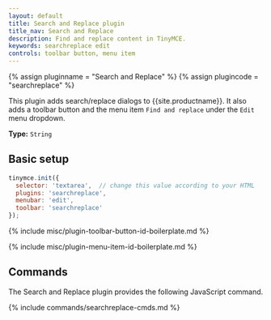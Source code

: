```yaml
---
layout: default
title: Search and Replace plugin
title_nav: Search and Replace
description: Find and replace content in TinyMCE.
keywords: searchreplace edit
controls: toolbar button, menu item
---
```


{% assign pluginname = "Search and Replace" %}
{% assign plugincode = "searchreplace" %}

This plugin adds search/replace dialogs to {{site.productname}}. It also adds a toolbar button and the menu item `Find and replace` under the `Edit` menu dropdown.

**Type:** `String`

## Basic setup

```js
tinymce.init({
  selector: 'textarea',  // change this value according to your HTML
  plugins: 'searchreplace',
  menubar: 'edit',
  toolbar: 'searchreplace'
});
```

{% include misc/plugin-toolbar-button-id-boilerplate.md %}

{% include misc/plugin-menu-item-id-boilerplate.md %}

## Commands

The Search and Replace plugin provides the following JavaScript command.

{% include commands/searchreplace-cmds.md %}
